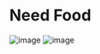 # Need Food

![image](https://user-images.githubusercontent.com/121254411/210397511-394c4404-37b4-40ae-82e6-a64293824197.png)
![image](https://user-images.githubusercontent.com/121254411/210397273-bbcd79db-ff9d-4d61-b130-cd12c03ddb72.png)
